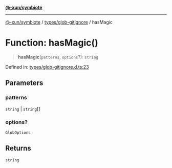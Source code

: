 [**@-xun/symbiote**](../../../README.md)

***

[@-xun/symbiote](../../../README.md) / [types/glob-gitignore](../README.md) / hasMagic

# Function: hasMagic()

> **hasMagic**(`patterns`, `options`?): `string`

Defined in: [types/glob-gitignore.d.ts:23](https://github.com/Xunnamius/symbiote/blob/2e287e33709b516a0ca83d4aca24e98dc1018688/types/glob-gitignore.d.ts#L23)

## Parameters

### patterns

`string` | `string`[]

### options?

`GlobOptions`

## Returns

`string`
